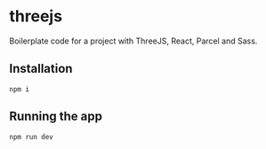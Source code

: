 # threejs

Boilerplate code for a project with ThreeJS, React, Parcel and Sass.

## Installation

```
npm i
```

## Running the app

```
npm run dev
```
